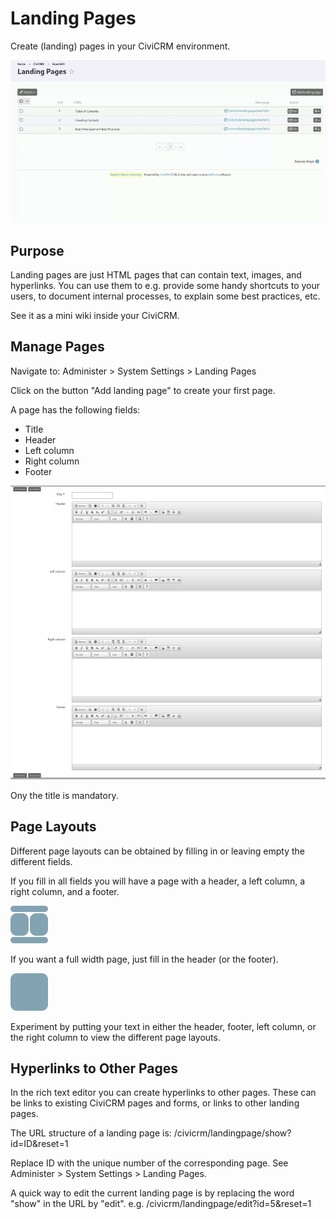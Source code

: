 # Landing Pages

Create (landing) pages in your CiviCRM environment.

![animated demo](images/landingpages-demo.gif "Demo")

## Purpose

Landing pages are just HTML pages that can contain text, images, and hyperlinks.
You can use them to e.g. provide some handy shortcuts to your users, to document internal processes, to explain some best practices, etc.

See it as a mini wiki inside your CiviCRM.

## Manage Pages

Navigate to: Administer > System Settings > Landing Pages

Click on the button "Add landing page" to create your first page.

A page has the following fields:

 - Title
 - Header
 - Left column
 - Right column
 - Footer

![screenshot edit mode](images/screenshot-edit-mode.png "Edit mode")

Ony the title is mandatory.

## Page Layouts

Different page layouts can be obtained by filling in or leaving empty the different fields.

If you fill in all fields you will have a page with a header, a left column, a right column, and a footer.

![example layout 1](images/layout-hflr.png "Example Layout 1")

If you want a full width page, just fill in the header (or the footer).

![example layout 2](images/layout-full.png "Example Layout 2")

Experiment by putting your text in either the header, footer, left column, or the right column to view the different page layouts.

## Hyperlinks to Other Pages

In the rich text editor you can create hyperlinks to other pages. These can be links to existing CiviCRM pages and forms, or links to other landing pages.

The URL structure of a landing page is: /civicrm/landingpage/show?id=ID&reset=1

Replace ID with the unique number of the corresponding page. See Administer > System Settings > Landing Pages.

A quick way to edit the current landing page is by replacing the word "show" in the URL by "edit".
e.g. /civicrm/landingpage/edit?id=5&reset=1


